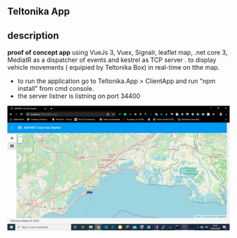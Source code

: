 ## Teltonika App

## description
**proof of concept app** using VueJs 3, Vuex,  Signalr, leaflet map, .net core 3, MediatR as a dispatcher of events and kestrel as TCP server .
to display vehicle movements ( equipied by Teltonika Box) in real-time on tthe map.  
- to run the application go to  Teltonika.App > ClientApp  and run "npm install" from cmd console. 
- the server listner is listning on port 34400

![](https://github.com/pentest30/Teltonika.App/blob/master/sc1.png)
